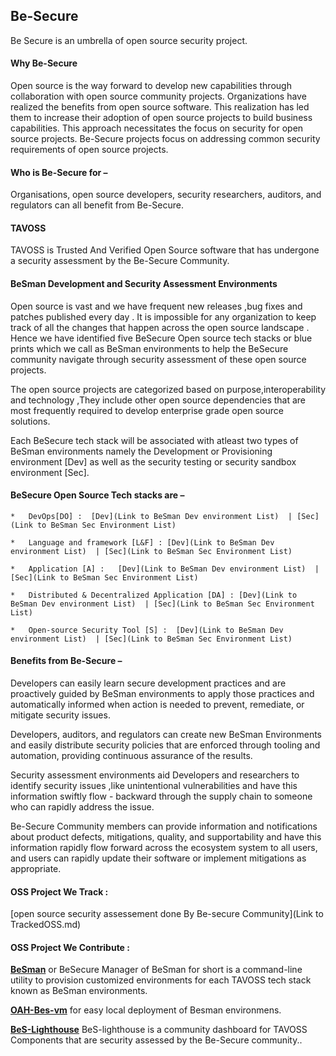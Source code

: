 ## Be-Secure

Be Secure is an umbrella of open source security project.

#### Why Be-Secure

Open source is the way forward to develop new capabilities through collaboration with open source community projects. Organizations have realized the benefits from open source software. This realization has led them to increase their adoption of open source projects to build business capabilities. This approach necessitates the focus on security for open source projects. Be-Secure projects focus on addressing common security requirements of open source projects. 

#### Who is Be-Secure for –

Organisations, open source developers, security researchers, auditors, and regulators can all benefit from Be-Secure.


#### TAVOSS 

TAVOSS is Trusted And Verified Open Source software that has undergone a security assessment by the Be-Secure Community.

#### BeSman Development and Security Assessment Environments

Open source is vast and we have frequent new releases ,bug fixes and patches published every day . It is impossible for any organization to keep track of all the changes that happen across the open source landscape . Hence we have identified five BeSecure Open source tech stacks or blue prints which we call as BeSman environments to help the BeSecure community navigate through security assessment of these open source projects. 

The open source projects are categorized based on  purpose,interoperability and technology ,They include other open source dependencies that are most frequently required to develop enterprise grade open source solutions.

Each BeSecure tech stack will be associated with atleast two types of BeSman environments namely the Development or Provisioning environment [Dev] as well as the security testing or security sandbox environment [Sec].

#### BeSecure Open Source Tech stacks are –

    *   DevOps[DO] :  [Dev](Link to BeSman Dev environment List)  | [Sec](Link to BeSman Sec Environment List)
    
    *   Language and framework [L&F] : [Dev](Link to BeSman Dev environment List)  | [Sec](Link to BeSman Sec Environment List)
    
    *   Application [A] :   [Dev](Link to BeSman Dev environment List)  | [Sec](Link to BeSman Sec Environment List) 
    
    *   Distributed & Decentralized Application [DA] : [Dev](Link to BeSman Dev environment List)  | [Sec](Link to BeSman Sec Environment List)
    
    *   Open-source Security Tool [S] :  [Dev](Link to BeSman Dev environment List)  | [Sec](Link to BeSman Sec Environment List)
  
#### Benefits from Be-Secure –

Developers can easily learn secure development practices and are proactively guided by BeSman environments to apply those practices and automatically informed when action is needed to prevent, remediate, or mitigate security issues.

Developers, auditors, and regulators can create new BeSman Environments and easily distribute security policies that are enforced through tooling and automation, providing continuous assurance of the results.

Security assessment environments aid Developers and researchers to identify security issues ,like unintentional vulnerabilities and have this information swiftly flow - backward through the supply chain to someone who can rapidly address the issue.

Be-Secure Community members can provide information and notifications about product defects, mitigations, quality, and supportability and have this information rapidly flow forward across the ecosystem system to all users, and users can rapidly update their software or implement mitigations as appropriate.


#### OSS Project We Track :

[open source security assessement done By Be-secure Community](Link to TrackedOSS.md)

#### OSS Project We Contribute :

[**BeSman**](https://github.com/Be-Secure/BeSman) or BeSecure Manager of BeSman for short is a command-line utility to provision customized environments for each TAVOSS tech stack known as BeSman environments. 

[**OAH-Bes-vm**]() for easy local deployment of Besman environmens.

[**BeS-Lighthouse**]() BeS-lighthouse is a community dashboard for TAVOSS Components that are security assessed by the Be-Secure community.. 



 
